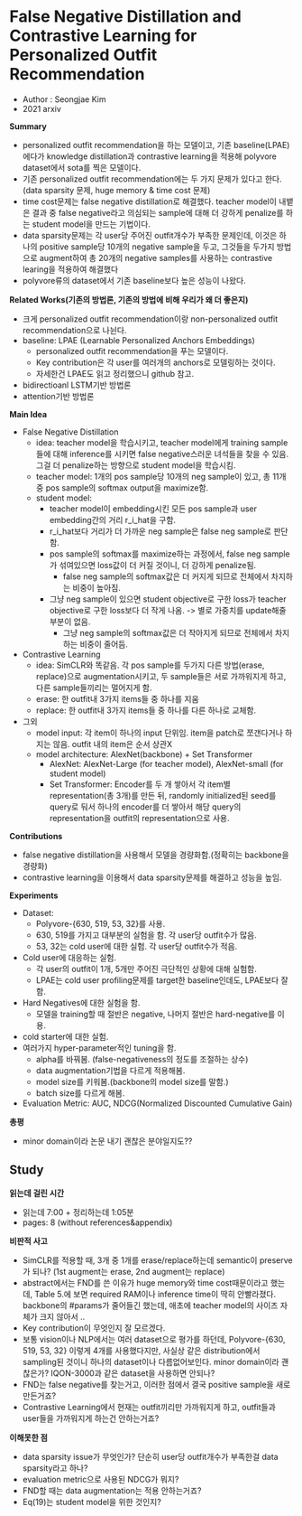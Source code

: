 # False Negative Distillation and Contrastive Learning for Personalized Outfit Recommendation
- Author : Seongjae Kim
- 2021 arxiv

**Summary**
- personalized outfit recommendation을 하는 모델이고, 기존 baseline(LPAE)에다가 knowledge distillation과 contrastive learning을 적용해 polyvore dataset에서 sota를 찍은 모델이다.
- 기존 personalized outfit recommendation에는 두 가지 문제가 있다고 한다. (data sparsity 문제, huge memory & time cost 문제)
- time cost문제는 false negative distillation로 해결했다. teacher model이 내뱉은 결과 중 false negative라고 의심되는 sample에 대해 더 강하게 penalize를 하는 student model을 만드는 기법이다.
- data sparsity문제는 각 user당 주어진 outfit개수가 부족한 문제인데, 이것은 하나의 positive sample당 10개의 negative sample을 두고, 그것들을 두가지 방법으로 augment하여 총 20개의 negative samples를 사용하는 contrastive learing을 적용하여 해결했다
- polyvore류의 dataset에서 기존 baseline보다 높은 성능이 나왔다.

**Related Works(기존의 방법론, 기존의 방법에 비해 우리가 왜 더 좋은지)**
- 크게 personalized outfit recommendation이랑 non-personalized outfit recommendation으로 나뉜다.
- baseline: LPAE (Learnable Personalized Anchors Embeddings)
  - personalized outfit recommendation을 푸는 모델이다.
  - Key contribution은 각 user를 여러개의 anchors로 모델링하는 것이다.
  - 자세한건 LPAE도 읽고 정리했으니 github 참고.
- bidirectioanl LSTM기반 방법론
- attention기반 방법론

**Main Idea**
- False Negative Distillation
  - idea: teacher model을 학습시키고, teacher model에게 training sample들에 대해 inference를 시키면 false negative스러운 녀석들을 찾을 수 있음. 그걸 더 penalize하는 방향으로 student model을 학습시킴.
  - teacher model: 1개의 pos sample당 10개의 neg sample이 있고, 총 11개 중 pos sample의 softmax output을 maximize함.
  - student model: 
    - teacher model이 embedding시킨 모든 pos sample과 user embedding간의 거리 r_i_hat을 구함. 
    - r_i_hat보다 거리가 더 가까운 neg sample은 false neg sample로 판단함.
    - pos sample의 softmax를 maximize하는 과정에서, false neg sample가 섞여있으면 loss값이 더 커질 것이니, 더 강하게 penalize됨. 
      - false neg sample의 softmax값은 더 커지게 되므로 전체에서 차지하는 비중이 높아짐.
    - 그냥 neg sample이 있으면 student objective로 구한 loss가 teacher objective로 구한 loss보다 더 작게 나옴. -> 별로 가중치를 update해줄 부분이 없음.
      - 그냥 neg sample의 softmax값은 더 작아지게 되므로 전체에서 차지하는 비중이 줄어듬.
- Contrastive Learning
  - idea: SimCLR와 똑같음. 각 pos sample를 두가지 다른 방법(erase, replace)으로 augmentation시키고, 두 sample들은 서로 가까워지게 하고, 다른 sample들끼리는 멀어지게 함.
  - erase: 한 outfit내 3가지 items들 중 하나를 지움
  - replace: 한 outfit내 3가지 items들 중 하나를 다른 하나로 교체함.
- 그외
  - model input: 각 item이 하나의 input 단위임. item을 patch로 쪼갠다거나 하지는 않음. outfit 내의 item은 순서 상관X
  - model architecture: AlexNet(backbone) + Set Transformer
    - AlexNet: AlexNet-Large (for teacher model), AlexNet-small (for student model)
    - Set Transformer: Encoder를 두 개 쌓아서 각 item별 representation(총 3개)를 만든 뒤, 
randomly initialized된 seed를 query로 둬서 하나의 encoder를 더 쌓아서 해당 query의 representation을 outfit의 representation으로 사용.

**Contributions**
- false negative distillation을 사용해서 모델을 경량화함.(정확히는 backbone을 경량화)
- contrastive learning을 이용해서 data sparsity문제를 해결하고 성능을 높임.

**Experiments**
- Dataset:
  - Polyvore-{630, 519, 53, 32}를 사용.
  - 630, 519를 가지고 대부분의 실험을 함. 각 user당 outfit수가 많음.
  - 53, 32는 cold user에 대한 실험. 각 user당 outfit수가 적음.
- Cold user에 대응하는 실험.
  - 각 user의 outfit이 1개, 5개만 주어진 극단적인 상황에 대해 실험함.
  - LPAE는 cold user profiling문제를 target한 baseline인데도, LPAE보다 잘함.
- Hard Negatives에 대한 실험을 함.
  - 모델을 training할 때 절반은 negative, 나머지 절반은 hard-negative를 이용.
- cold starter에 대한 실험.
- 여러가지 hyper-parameter적인 tuning을 함.
  - alpha를 바꿔봄. (false-negativeness의 정도를 조절하는 상수)
  - data augmentation기법을 다르게 적용해봄.
  - model size를 키워봄.(backbone의 model size를 말함.)
  - batch size를 다르게 해봄.
- Evaluation Metric: AUC, NDCG(Normalized Discounted Cumulative Gain)

**총평**
- minor domain이라 논문 내기 괜찮은 분야일지도??

## Study

**읽는데 걸린 시간**
- 읽는데 7:00 + 정리하는데 1:05분
- pages: 8 (without references&appendix)

**비판적 사고**
- SimCLR를 적용할 때, 3개 중 1개를 erase/replace하는데 semantic이 preserve가 되나? (1st augment는 erase, 2nd augment는 replace)
- abstract에서는 FND를 쓴 이유가 huge memory와 time cost때문이라고 했는데, Table 5.에 보면 required RAM이나 inference time이 딱히 안빨라졌다. backbone의 #params가 줄어들긴 했는데, 애초에 teacher model의 사이즈 자체가 크지 않아서 ..
- Key contribution이 무엇인지 잘 모르겠다.
- 보통 vision이나 NLP에서는 여러 dataset으로 평가를 하던데, Polyvore-{630, 519, 53, 32} 이렇게 4개를 사용했다지만, 사실상 같은 distribution에서 sampling된 것이니 하나의 dataset이나 다름없어보인다.
minor domain이라 괜찮은가? IQON-3000과 같은 dataset을 사용하면 안되나?
- FND는 false negative를 찾는거고, 이러한 점에서 결국 positive sample을 새로 만든거죠?
- Contrastive Learning에서 현재는 outfit끼리만 가까워지게 하고, outfit들과 user들을 가까워지게 하는건 안하는거죠?

**이해못한 점**
- data sparsity issue가 무엇인가? 단순히 user당 outfit개수가 부족한걸 data sparsity라고 하나?
- evaluation metric으로 사용된 NDCG가 뭐지?
- FND할 때는 data augmentation는 적용 안하는거죠?
- Eq(19)는 student model을 위한 것인지?
